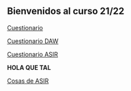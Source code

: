 ## Bienvenidos al curso 21/22


[Cuestionario](https://mega.nz/file/hZ0BAIDa#hV6L0hnTm2xDYeHcLaCdTJOCdS8U_6GRLKdFTC1WUlo)

[Cuestionario DAW](https://mega.nz/file/FZtjlSRb#h_A7geGkR4MMr0SZbvu3oJqPP3gq8PpNbpwoteqKVhg)

[Cuestionario ASIR](https://mega.nz/file/5UkRiK5J#_nqIj-d1SMmQvdNrGuPicjrRoXwP3FRtar98ZoSUPyE)


**HOLA QUE TAL** 


[Cosas de ASIR](https://mariomurc.github.io/asir.html)
